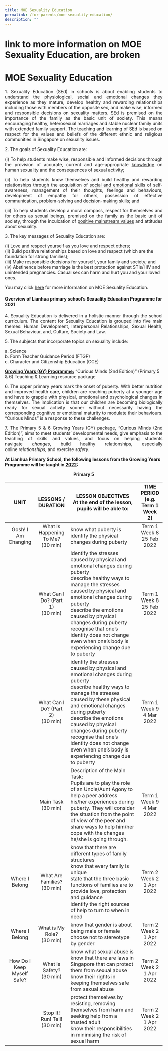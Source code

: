 ```yaml
---
title: MOE Sexuality Education
permalink: /for-parents/moe-sexuality-education/
description: ""
---
```

# link to more information on MOE Sexuality Education, are broken
# MOE Sexuality Education

<p style="text-align: justify;">1. Sexuality Education (SEd) in schools is about enabling students to understand the physiological, social and emotional changes they experience as they mature, develop healthy and rewarding relationships including those with members of the opposite sex, and make wise, informed and responsible decisions on sexuality matters. SEd is premised on the importance of the family as the basic unit of society. This means encouraging healthy, heterosexual marriages and stable nuclear family units with extended family support. The teaching and learning of SEd is based on respect for the values and beliefs of the different ethnic and religious communities in Singapore on sexuality issues.  </p>

  

2\. The goals of Sexuality Education are:

<p style="text-align: justify;">(i) To help students make wise, responsible and informed decisions through the provision of accurate, current and age-appropriate <u>knowledge</u> on human sexuality and the consequences of sexual activity;</p>

<p style="text-align: justify;">(ii) To help students know themselves and build healthy and rewarding relationships through the acquisition of <u>social and emotional</u> skills of self-awareness, management of their thoughts, feelings and behaviours, development of empathy for others, possession of effective communication, problem-solving and decision-making skills; and</p>

<p style="text-align: justify;">(iii) To help students develop a moral compass, respect for themselves and for others as sexual beings, premised on the family as the basic unit of society, through the inculcation of <u>positive mainstream values</u> and attitudes about sexuality.</p>

  

3\. The key messages of Sexuality Education are:

(i) Love and respect yourself as you love and respect others;   
(ii) Build positive relationships based on love and respect (which are the foundation for strong families);   
(iii) Make responsible decisions for yourself, your family and society; and   
(iv) Abstinence before marriage is the best protection against STIs/HIV and unintended pregnancies. Casual sex can harm and hurt you and your loved ones.

  

You may click <a href="https://beta.moe.gov.sg/programmes/sexuality-education/" target="_blank">here</a> for more information on MOE Sexuality Education.

  

#### Overview of Lianhua primary school’s Sexuality Education Programme for 2021


<p style="text-align: justify;">4. Sexuality Education is delivered in a holistic manner through the school curriculum. The content for Sexuality Education is grouped into five main themes: Human Development, Interpersonal Relationships, Sexual Health, Sexual Behaviour, and, Culture, Society and Law.</p>

  

5\. The subjects that incorporate topics on sexuality include:

a. Science   
b. Form Teacher Guidance Period (FTGP)   
c. Character and Citizenship Education (CCE)

  

**<u>Growing Years (GY) Programme:</u>** “Curious Minds (2nd Edition)” (Primary 5 & 6) Teaching & Learning resource package

<p style="text-align: justify;">6. The upper primary years mark the onset of puberty. With better nutrition and improved health care, children are reaching puberty at a younger age and have to grapple with physical, emotional and psychological changes in themselves. The implication is that our children are becoming biologically ready for sexual activity sooner without necessarily having the corresponding cognitive or emotional maturity to modulate their behaviours. “Curious Minds” is a response to these challenges.</p>


<p style="text-align: justify;">7. The Primary 5 & 6 Growing Years (GY) package, “Curious Minds (2nd Edition)”, aims to meet students’ developmental needs, give emphasis to the teaching of skills and values, and focus on helping students navigate <i>changes</i>, build healthy relationships, especially online <i>relationships</i>, and exercise <i>safety</i>.</p>

**At Lianhua Primary School, the following lessons from the Growing Years Programme will be taught in <u>2022</u>:**


**<center>Primary 5</center>**

|            UNIT            |          LESSONS / DURATION          |                                                                                                                                                   LESSON OBJECTIVES<br>At the end of the lesson, pupils will be able to:                                                                                                                                                   | TIME PERIOD<br>(e.g. Term 1 Week 2) |
|:------------:|:----------:|------------|:----------------:|
|     Gosh! I Am Changing    | What Is Happening To Me?<br>(30 min) | know what puberty is<br>identify the physical changes during puberty                                                                                                                                                                                                                                                                                                       |  Term 1 <br>Week 8 <br>25 Feb 2022  |
|                            |  What Can I Do? (Part 1)<br>(30 min) | identify the stresses caused by physical and emotional changes during puberty<br>describe healthy ways to manage the stresses caused by physical and emotional changes during puberty<br>describe the emotions caused by physical changes during puberty<br>recognise that one’s identity does not change even when one’s body is experiencing change due to puberty       |  Term 1 <br>Week 8 <br>25 Feb 2022  |
|                            |  What Can I Do? (Part 2)<br>(30 min) | identify the stresses caused by physical and emotional changes during puberty<br>describe healthy ways to manage the stresses caused by these physical and emotional changes during puberty<br>describe the emotions caused by physical changes during puberty<br>recognise that one’s identity does not change even when one’s body is experiencing change due to puberty |    Term 1<br>Week 9<br>4 Mar 2022   |
|                            |         Main Task<br>(30 min)        |                                      Description of the Main Task:<br>Pupils are to play the role of an Uncle/Aunt Agony to help a peer address his/her experiences during puberty. They will consider the situation from the point of view of the peer and share ways to help him/her cope with the changes he/she is going through.                                      |    Term 1<br>Week 9<br>4 Mar 2022   |
|       Where I Belong       |    What Are Families?<br>(30 min)    | know that there are different types of family structures<br>know that every family is unique<br>state that the three basic functions of families are to provide love, protection and guidance<br>identify the right sources of help to turn to when in need                                                                                                                |    Term 2<br>Week 2<br>1 Apr 2022   |
|       Where I Belong       |     What is My Role?<br>(30 min)     | know that gender is about being male or female<br>choose not to stereotype by gender                                                                                                                                                                                                                                                                                       |    Term 2<br>Week 2<br>1 Apr 2022   |
| How Do I Keep Myself Safe? |      What is Safety?<br>(30 min)     | know what sexual abuse is<br>know that there are laws in Singapore that can protect them from sexual abuse<br>know their rights in keeping themselves safe from sexual abuse                                                                                                                                                                                               |    Term 2<br>Week 2<br>1 Apr 2022   |
|                            |    Stop It! Run! Tell!<br>(30 min)   | protect themselves by resisting, removing themselves from harm and seeking help from a trusted adult<br>know their responsibilities in minimising the risk of sexual harm                                                                                                                                                                                                  |    Term 2<br>Week 2<br>1 Apr 2022   |